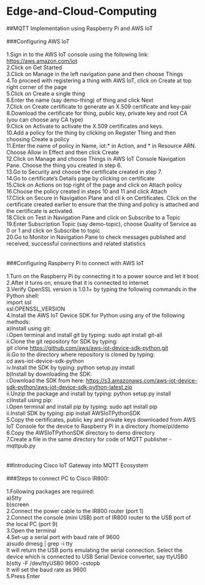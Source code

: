 # Edge-and-Cloud-Computing
##MQTT Implementation using Raspberry Pi and AWS IoT<br /><br />
###Configuring AWS IoT<br /><br />
1.Sign in to the AWS IoT console using the following link: https://aws.amazon.com/iot<br />
2.Click on Get Started<br />
3.Click on Manage in the left navigation pane and then choose Things<br />
4.To proceed with registering a thing with AWS IoT, click on Create at top right corner of the page<br />
5.Click on Create a single thing<br />
6.Enter the name (say demo-thing) of thing and click Next<br />
7.Click on Create certificate to generate an X.509 certificate and key-pair<br />
8.Download the certificate for thing, public key, private key and root CA (you can choose any CA type)<br />
9.Click on Activate to activate the X.509 certificates and keys.<br />
10.Add a policy for the thing by clicking on Register Thing and then choosing Create a policy<br />
11.Enter the name of policy in Name, iot:* in Action, and * in Resource ARN. Choose Allow in Effect and then click Create<br />
12.Click on Manage and choose Things in AWS IoT Console Navigation Pane. Choose the thing you created in step 6.<br />
13.Go to Security and choose the certificate created in step 7.<br />
14.Go to certificate’s Details page by clicking on certificate<br />
15.Click on Actions on top right of the page and click on Attach policy <br />
16.Choose the policy created in steps 10 and 11 and click Attach<br />
17.Click on Secure in Navigation Plane and cli k on Certificates. Click on the certificate created earlier to ensure that the thing and policy is attached and the certificate is activated.<br />
18.Click on Test in Navigation Pane and click on Subscribe to a Topic<br />
19.Enter Subscription Topic (say demo-topic), choose Quality of Service as 0 or 1 and click on Subscribe to topic<br /> 
20.Go to Monitor in Navigation Pane to check messages published and received, successful connections and related statistics<br />
<br /><br />
###Configuring Raspberry Pi to connect with AWS IoT<br /><br />
1.Turn on the Raspberry Pi by connecting it to a power source and let it boot<br />
2.After it turns on, ensure that it is connected to internet<br />
3.Verify OpenSSL version is 1.0.1+ by typing the following commands in the Python shell:<br />
  import ssl<br /> 
  ssl.OPENSSL_VERSION<br />
4.Install the AWS IoT Device SDK for Python using any of the following methods:<br />
a)Install using git:<br />
  i.Open terminal and install git by typing: sudo apt install git-all<br />
  ii.Clone the git repository for SDK by typing: <br />
     git clone https://github.com/aws/aws-iot-device-sdk-python.git<br />
  iii.Go to the directory where repository is cloned by typing: <br />
      cd 	aws-iot-device-sdk-python<br />
  iv.Install the SDK by typing: python setup.py install<br />
b)Install by downloading the SDK:<br />
  i.Download the SDK from here: https://s3.amazonaws.com/aws-iot-device-sdk-python/aws-iot-device-sdk-python-latest.zip<br />
  ii.Unzip the package and install by typing: python setup.py install<br />
c)Install using pip:<br />
  i.Open terminal and install pip by typing: sudo apt install pip<br />
  ii.Install SDK by typing: pip install AWSIoTPythonSDK<br />
5.Copy the certificates, public key and private keys downloaded from AWS IoT Console for the device to Raspberry Pi in a directory /home/pi/demo<br />
6.Copy the AWSIoTPythonSDK directory to demo directory<br />
7.Create a file in the same directory for code of MQTT publisher - mqttpub.py<br />
<br /> <br />
##Introducing Cisco IoT Gateway into MQTT Ecosystem<br /><br />
###Steps to connect PC to Cisco IR800:<br /><br />
1.Following packages are required:<br />
  a)Stty<br />
  b)screen<br />
2.Connect the power cable to the IR800 router (port 1)<br />
2.Connect the console (mini USB) port of IR800 router to the USB port of the local PC (port 9)<br />
3.Open the terminal<br />
4.Set-up a serial port with baud rate of 9600<br />
  a)sudo dmesg | grep -i tty<br />
    It will return the USB ports emulating the serial connection. Select the 	device which is connected to USB Serial Device     converter, say ttyUSB0<br />
  b)stty -F /dev/ttyUSB0 9600 -cstopb<br />
    It will set the baud rate as 9600<br />
5.Press Enter<br />
